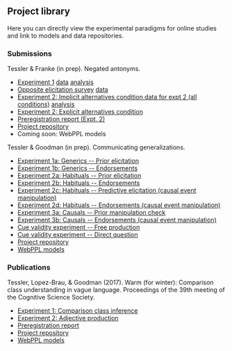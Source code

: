 ## Project library

Here you can directly view the experimental paradigms for online studies and link to models and data repositories.

### Submissions


Tessler & Franke (in prep). Negated antonyms.

- [Experiment 1](http://stanford.edu/~mtessler/negant/experiments/4_L1_1slider/L1_4_1slider.html) [data](https://github.com/mhtess/negant/tree/master/data/4_L1_1slider) [analysis](https://github.com/mhtess/negant/blob/master/writing/cogsci/analysis/expt1.Rmd)
- [Opposite elicitation survey](http://stanford.edu/~mtessler/negant/experiments/6_antonym-elicitation/6_antonym-elicitation.html) [data](https://github.com/mhtess/negant/tree/master/data/6_antonym-elicitation)
- [Experiment 2: Implicit alternatives condition ](http://stanford.edu/~mtessler/negant/experiments/7_interpretation_1slider/7_interpretation_1slider.html) [data for expt 2 (all conditions)](https://github.com/mhtess/negant/tree/master/writing/cogsci/data) [analysis](https://github.com/mhtess/negant/blob/master/writing/cogsci/analysis/expt2.Rmd)
- [Experiment 2: Explicit alternatives condition ](http://stanford.edu/~mtessler/negant/experiments/8_interpretation_4slider/8_interpretation_4slider.html)
- [Preregistration report (Expt. 2)](https://osf.io/p7f25/)
- [Project repository](https://github.com/mhtess/negant/)
- Coming soon: WebPPL models

Tessler & Goodman (in prep). Communicating generalizations.

- [Experiment 1a: Generics -- Prior elicitation](http://stanford.edu/~mtessler/experiments/generics/experiments/real-kinds/prior-2.html)
- [Experiment 1b: Generics -- Endorsements](http://stanford.edu/~mtessler/generics/experiments/real-kinds/truthjudge-1.html)
- [Experiment 2a: Habituals -- Prior elicitation](http://stanford.edu/~mtessler/habituals/experiments/priors/priors-2.html)
- [Experiment 2b: Habituals -- Endorsements](http://stanford.edu/~mtessler/habituals/experiments/truth-judgments/tj-2.html)
- [Experiment 2c: Habituals -- Predictive elicitation (causal event manipulation)](http://stanford.edu/~mtessler/habituals/experiments/priors/predictive-1.html)
- [Experiment 2d: Habituals -- Endorsements (causal event manipulation)](http://stanford.edu/~mtessler/habituals/experiments/truth-judgments/tj-3-preventatives.html)
- [Experiment 3a: Causals -- Prior manipulation check](http://stanford.edu/~mtessler/causals/experiments/causals-8.html)
- [Experiment 3b: Causals -- Endorsements (causal event manipulation)](http://stanford.edu/~mtessler/causals/experiments/causals-8.html)
- [Cue validity experiment -- Free production](http://stanford.edu/~mtessler/generics-paper/experiments/generics/speaker_familiar-kinds/cue-validity-2-freeProduction.html)
- [Cue validity experiment -- Direct question](http://stanford.edu/~mtessler/generics-paper/experiments/generics/speaker_familiar-kinds/cue-validity-1.html)
- [Project repository](https://github.com/mhtess/comgen-paper/)
- [WebPPL models](https://github.com/mhtess/comgen-paper/)

### Publications

Tessler, Lopez-Brau, & Goodman (2017). Warm (for winter): Comparison class understanding in vague language. Proceedings of the 39th meeting of the Cognitive Science Society.

- [Experiment 1: Comparison class inference](http://stanford.edu/~mtessler/comparison-class/experiments/class-elicitation-2afc.html)
- [Experiment 2: Adjective production](http://stanford.edu/~mtessler/comparison-class/experiments/vague-prior-elicitation-2afc.html)
- [Preregistration report](https://osf.io/hzdtj/)
- [Project repository](https://github.com/mhtess/comparison-class-cogsci17)
- [WebPPL models](http://forestdb.org/models/comparison-class-cogsci17.html)
